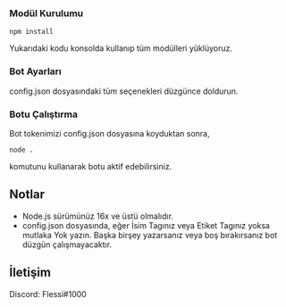 ### Modül Kurulumu
```
npm install
```
Yukarıdaki kodu konsolda kullanıp tüm modülleri yüklüyoruz.

### Bot Ayarları
config.json dosyasındaki tüm seçenekleri düzgünce doldurun.

### Botu Çalıştırma
Bot tokenimizi config.json dosyasına koyduktan sonra,
```
node .
```
komutunu kullanarak botu aktif edebilirsiniz.

## Notlar
- Node.js sürümünüz 16x ve üstü olmalıdır.
- config.json dosyasında, eğer İsim Tagınız veya Etiket Tagınız yoksa mutlaka Yok yazın. Başka birşey yazarsanız veya boş bırakırsanız bot düzgün çalışmayacaktır.

## İletişim

Discord: Flessi#1000
